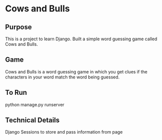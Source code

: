 # Cows and Bulls

## Purpose
This is a project to learn Django. 
Built a simple word guessing game called Cows and Bulls.

## Game
Cows and Bulls is a word guessing game in which you get clues if the characters in your word match the word being guessed.

## To Run
python manage.py runserver

## Technical Details
Django Sessions to store and pass information from page
